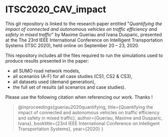# ITSC2020_CAV_impact
This git repository is linked to the research paper entitled "_Quantifying the impact of connected and autonomous vehicles on traffic efficiency and safety in mixed traffic_" by Maxime Gueriau and Ivana Dusparic, presented at the The 23rd IEEE International Conference on Intelligent Transportation Systems (ITSC 2020), held online on September 20 – 23, 2020.

This repository includes all the files required to run the simulations used to produce results presented in the paper:
* all SUMO road network models,
* all scenarios (A-F) for all case studies (CS1, CS2 \& CS3),
* all datasets used (demand generation),
* the full set of results (all scenarios and case studies).

Please use the following citation when referencing our work. Thanks !
>@inproceedings{gueriau2020quantifying,
>  title={Quantifying the impact of connected and autonomous vehicles on traffic efficiency and safety in mixed traffic},
>  author={Gueriau, Maxime and Dusparic, Ivana},
>  booktitle={23rd IEEE International Conference on Intelligent Transportation Systems},
>  year={2020}
>}
